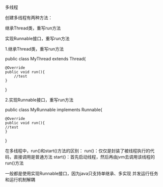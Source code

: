 多线程

创建多线程有两种方法：

继承Thread类，重写run方法

实现Runnable接口，重写run方法


1.继承Thread类，重写run方法

public class MyThread extends Thread{

    @Override
    public void run(){
        //test
    }
}

2.实现Runnable接口，重写run方法

public class MyRunnable implements Runnable{

    @Override
    public void run(){
    //test
    }
}


在多线程中，run()和start()方法的区别：
run()：仅仅是封装了被线程执行的代码，直接调用是普通方法
start()：首先启动线程，然后再由jvm去调用该线程的run()方法


一般都是使用实现Runnable接口，因为java只支持单继承、多实现
并发运行任务和运行机制解耦
